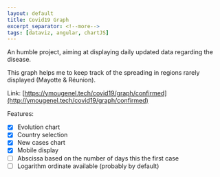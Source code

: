 ```yaml
---
layout: default
title: Covid19 Graph
excerpt_separator: <!--more-->
tags: [dataviz, angular, chartJS]
---
```


An humble project, aiming at displaying daily updated data regarding the disease.
<!--more-->

This graph helps me to keep track of the spreading in regions rarely displayed (Mayotte & Réunion).

Link: [https://ymougenel.tech/covid19/graph/confirmed](http://ymougenel.tech/covid19/graph/confirmed)

Features:
- [x] Evolution chart
- [x] Country selection
- [x] New cases chart
- [x] Mobile display
- [ ] Abscissa based on the number of days this the first case
- [ ] Logarithm ordinate available (probably by default)
